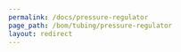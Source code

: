 ```yaml
---
permalink: /docs/pressure-regulator
page_path: /bom/tubing/pressure-regulator
layout: redirect
---
```


